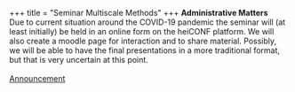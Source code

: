 +++
title = "Seminar Multiscale Methods"
+++
**Administrative Matters**  
Due to current situation around the COVID-19 pandemic the seminar will (at least initially) be held in an online form on the heiCONF platform. We will also create a moodle page for interaction and to share material. Possibly, we will be able to have the final presentations in a more traditional format, but that is very uncertain at this point.
<br />
<br />
[Announcement](/course_materials/multiscale_sseminar/ms-sem_info.pdf)
